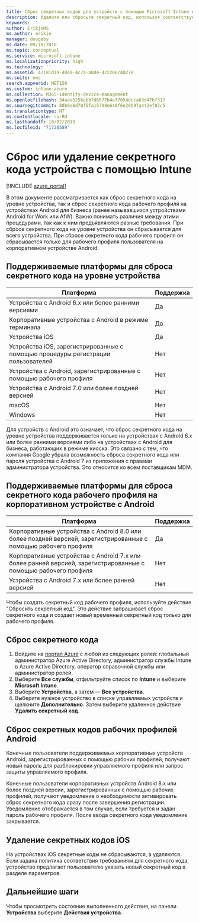 ```yaml
---
title: Сброс секретных кодов для устройств с помощью Microsoft Intune в Azure | Документация Майкрософт
description: Удалите или сбросьте секретный код, используя соответствующее действие на устройствах, управляемых и наблюдаемых с помощью Intune.
keywords: ''
author: ErikjeMS
ms.author: erikje
manager: dougeby
ms.date: 09/18/2018
ms.topic: conceptual
ms.service: microsoft-intune
ms.localizationpriority: high
ms.technology: ''
ms.assetid: 47181d19-4049-4c7a-a8de-422206c4027e
ms.suite: ems
search.appverid: MET150
ms.custom: intune-azure
ms.collection: M365-identity-device-management
ms.openlocfilehash: 34aea5256ebb7d6577b4e77054dcca63d47bf317
ms.sourcegitcommit: 88b6e6d70f5fa15708e640f6e20b97a442ef07c5
ms.translationtype: HT
ms.contentlocale: ru-RU
ms.lasthandoff: 10/02/2019
ms.locfileid: "71728589"
---
```

# <a name="reset-or-remove-a-device-passcode-in-intune"></a>Сброс или удаление секретного кода устройства с помощью Intune

[!INCLUDE [azure_portal](../includes/azure_portal.md)]

В этом документе рассматривается как сброс секретного кода на уровне устройства, так и сброс секретного кода рабочего профиля на устройствах Android для бизнеса (ранее называвшихся устройствами Android for Work или AfW). Важно понимать различия между этими процедурами, так как к ним предъявляются разные требования. При сбросе секретного кода на уровне устройства он сбрасывается для всего устройства. При сбросе секретного кода рабочего профиля он сбрасывается только для рабочего профиля пользователя на корпоративном устройстве Android.

## <a name="supported-platforms-for-device-level-passcode-reset"></a>Поддерживаемые платформы для сброса секретного кода на уровне устройства

| Платформа | Поддержка |
| ---- | ---- |
| Устройства с Android 6.x или более ранними версиями | Да |
| Корпоративные устройства с Android в режиме терминала | Да |
| Устройства iOS | Да |
| Устройства iOS, зарегистрированные с помощью процедуры регистрации пользователей | Нет |
| Устройства с Android, зарегистрированные с помощью рабочего профиля | Нет |
| Устройства с Android 7.0 или более поздней версией | Нет |
| macOS | Нет |
| Windows | Нет |

Для устройств с Android это означает, что сброс секретного кода на уровне устройства поддерживается только на устройствах с Android 6.x или более ранними версиями либо на устройствах с Android для бизнеса, работающих в режиме киоска. Это связано с тем, что компания Google убрала возможность сброса секретного кода или пароля устройства с Android 7 из приложения с правами администратора устройства. Это относится ко всем поставщикам MDM.

## <a name="supported-platforms-for-android-enterprise-work-profile-passcode-reset"></a>Поддерживаемые платформы для сброса секретного кода рабочего профиля на корпоративном устройстве с Android

| Платформа | Поддержка |
| ---- | ---- |
| Корпоративные устройства с Android 8.0 или более поздней версией, зарегистрированные с помощью рабочего профиля | Да |
| Корпоративные устройства с Android 7.x или более ранней версией, зарегистрированные с помощью рабочего профиля | Нет |
| Устройства с Android 7.x или более ранней версией | Нет |

Чтобы создать секретный код рабочего профиля, используйте действие "Сбросить секретный код". Это действие запрашивает сброс секретного кода и создает новый временный секретный код только для рабочего профиля. 

## <a name="reset-a-passcode"></a>Сброс секретного кода


1. Войдите на [портал Azure](https://portal.azure.com) с любой из следующих ролей: глобальный администратор Azure Active Directory, администратор службы Intune в Azure Active Directory, оператор справочной службы или администратор ролей.
2. Выберите **Все службы**, отфильтруйте список по **Intune** и выберите **Microsoft Intune**.
3. Выберите **Устройства**, а затем — **Все устройства**.
4. Выберите нужное устройство в списке управляемых устройств и щелкните **Дополнительно**. Затем выберите удаленное действие **Удалить секретный код**.

## <a name="reset-android-work-profile-passcodes"></a>Сброс секретных кодов рабочих профилей Android

Конечные пользователи поддерживаемых корпоративных устройств Android, зарегистрированных с помощью рабочих профилей, получают новый пароль для разблокировки управляемого профиля или запрос защиты управляемого профиля.

Конечные пользователи корпоративных устройств Android 8.x или более поздней версии, зарегистрированных с помощью рабочих профилей, получают уведомление о необходимости активировать сброс секретного кода сразу после завершения регистрации. Уведомление отображается в том случае, если требуется и задан пароль рабочего профиля. После ввода секретного кода уведомление закрывается.


## <a name="remove-ios-passcodes"></a>Удаление секретных кодов iOS

На устройствах iOS секретные коды не сбрасываются, а удаляются. Если задана политика соответствия требованиям для секретного кода, устройство предлагает пользователю указать новый секретный код в разделе параметров.

## <a name="next-steps"></a>Дальнейшие шаги

Чтобы просмотреть состояние выполненного действия, на панели **Устройства** выберите **Действия устройства**.
